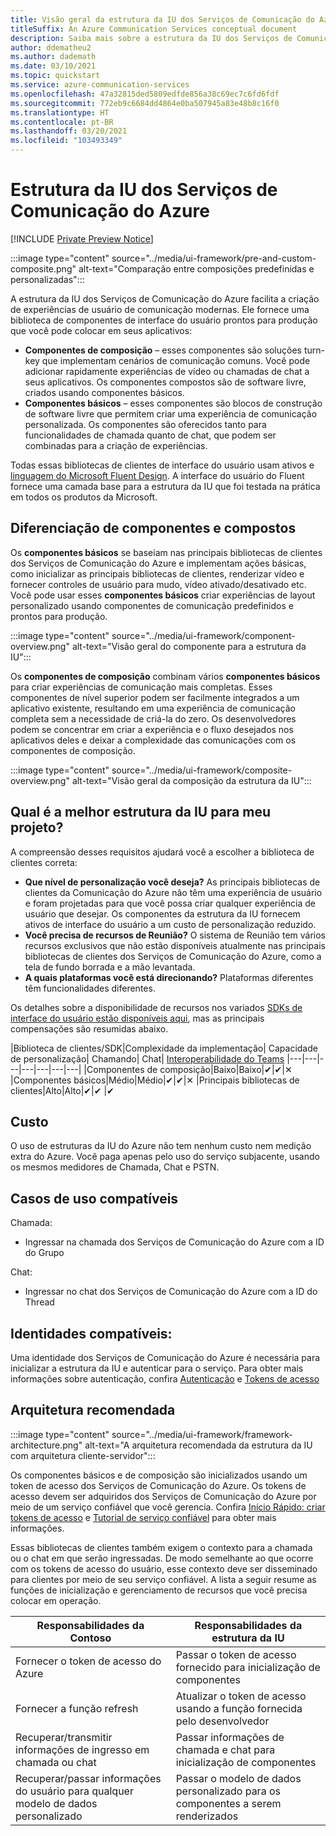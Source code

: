 ```yaml
---
title: Visão geral da estrutura da IU dos Serviços de Comunicação do Azure
titleSuffix: An Azure Communication Services conceptual document
description: Saiba mais sobre a estrutura da IU dos Serviços de Comunicação do Azure
author: ddematheu2
ms.author: dademath
ms.date: 03/10/2021
ms.topic: quickstart
ms.service: azure-communication-services
ms.openlocfilehash: 47a32815ded5809edfde856a38c69ec7c6fd6fdf
ms.sourcegitcommit: 772eb9c6684dd4864e0ba507945a83e48b8c16f0
ms.translationtype: HT
ms.contentlocale: pt-BR
ms.lasthandoff: 03/20/2021
ms.locfileid: "103493349"
---
```

# <a name="azure-communication-services-ui-framework"></a>Estrutura da IU dos Serviços de Comunicação do Azure

[!INCLUDE [Private Preview Notice](../../includes/private-preview-include.md)]

:::image type="content" source="../media/ui-framework/pre-and-custom-composite.png" alt-text="Comparação entre composições predefinidas e personalizadas":::

A estrutura da IU dos Serviços de Comunicação do Azure facilita a criação de experiências de usuário de comunicação modernas. Ele fornece uma biblioteca de componentes de interface do usuário prontos para produção que você pode colocar em seus aplicativos:

- **Componentes de composição** – esses componentes são soluções turn-key que implementam cenários de comunicação comuns. Você pode adicionar rapidamente experiências de vídeo ou chamadas de chat a seus aplicativos. Os componentes compostos são de software livre, criados usando componentes básicos.
- **Componentes básicos** – esses componentes são blocos de construção de software livre que permitem criar uma experiência de comunicação personalizada. Os componentes são oferecidos tanto para funcionalidades de chamada quanto de chat, que podem ser combinadas para a criação de experiências. 

Todas essas bibliotecas de clientes de interface do usuário usam ativos e [linguagem do Microsoft Fluent Design](https://developer.microsoft.com/fluentui/). A interface do usuário do Fluent fornece uma camada base para a estrutura da IU que foi testada na prática em todos os produtos da Microsoft.

## <a name="differentiating-components-and-composites"></a>**Diferenciação de componentes e compostos**

Os **componentes básicos** se baseiam nas principais bibliotecas de clientes dos Serviços de Comunicação do Azure e implementam ações básicas, como inicializar as principais bibliotecas de clientes, renderizar vídeo e fornecer controles de usuário para mudo, vídeo ativado/desativado etc. Você pode usar esses **componentes básicos** criar experiências de layout personalizado usando componentes de comunicação predefinidos e prontos para produção.

:::image type="content" source="../media/ui-framework/component-overview.png" alt-text="Visão geral do componente para a estrutura da IU":::

Os **componentes de composição** combinam vários **componentes básicos** para criar experiências de comunicação mais completas. Esses componentes de nível superior podem ser facilmente integrados a um aplicativo existente, resultando em uma experiência de comunicação completa sem a necessidade de criá-la do zero. Os desenvolvedores podem se concentrar em criar a experiência e o fluxo desejados nos aplicativos deles e deixar a complexidade das comunicações com os componentes de composição.

:::image type="content" source="../media/ui-framework/composite-overview.png" alt-text="Visão geral da composição da estrutura da IU":::

## <a name="what-ui-framework-is-best-for-my-project"></a>Qual é a melhor estrutura da IU para meu projeto?

A compreensão desses requisitos ajudará você a escolher a biblioteca de clientes correta:

- **Que nível de personalização você deseja?** As principais bibliotecas de clientes da Comunicação do Azure não têm uma experiência de usuário e foram projetadas para que você possa criar qualquer experiência de usuário que desejar. Os componentes da estrutura da IU fornecem ativos de interface do usuário a um custo de personalização reduzido.
- **Você precisa de recursos de Reunião?** O sistema de Reunião tem vários recursos exclusivos que não estão disponíveis atualmente nas principais bibliotecas de clientes dos Serviços de Comunicação do Azure, como a tela de fundo borrada e a mão levantada.
- **A quais plataformas você está direcionando?** Plataformas diferentes têm funcionalidades diferentes.

Os detalhes sobre a disponibilidade de recursos nos variados [SDKs de interface do usuário estão disponíveis aqui](ui-sdk-features.md), mas as principais compensações são resumidas abaixo.

|Biblioteca de clientes/SDK|Complexidade da implementação|    Capacidade de personalização|  Chamando| Chat| [Interoperabilidade do Teams](./../teams-interop.md)
|---|---|---|---|---|---|---|
|Componentes de composição|Baixo|Baixo|✔|✔|✕
|Componentes básicos|Médio|Médio|✔|✔|✕
|Principais bibliotecas de clientes|Alto|Alto|✔|✔ |✔

## <a name="cost"></a>Custo

O uso de estruturas da IU do Azure não tem nenhum custo nem medição extra do Azure. Você paga apenas pelo uso do serviço subjacente, usando os mesmos medidores de Chamada, Chat e PSTN.

## <a name="supported-use-cases"></a>Casos de uso compatíveis

Chamada:

- Ingressar na chamada dos Serviços de Comunicação do Azure com a ID do Grupo

Chat:

- Ingressar no chat dos Serviços de Comunicação do Azure com a ID do Thread

## <a name="supported-identities"></a>Identidades compatíveis:

Uma identidade dos Serviços de Comunicação do Azure é necessária para inicializar a estrutura da IU e autenticar para o serviço. Para obter mais informações sobre autenticação, confira [Autenticação](../authentication.md) e [Tokens de acesso](../../quickstarts/access-tokens.md)


## <a name="recommended-architecture"></a>Arquitetura recomendada 

:::image type="content" source="../media/ui-framework/framework-architecture.png" alt-text="A arquitetura recomendada da estrutura da IU com arquitetura cliente-servidor":::

Os componentes básicos e de composição são inicializados usando um token de acesso dos Serviços de Comunicação do Azure. Os tokens de acesso devem ser adquiridos dos Serviços de Comunicação do Azure por meio de um serviço confiável que você gerencia. Confira [Início Rápido: criar tokens de acesso](../../quickstarts/access-tokens.md) e [Tutorial de serviço confiável](../../tutorials/trusted-service-tutorial.md) para obter mais informações.

Essas bibliotecas de clientes também exigem o contexto para a chamada ou o chat em que serão ingressadas. De modo semelhante ao que ocorre com os tokens de acesso do usuário, esse contexto deve ser disseminado para clientes por meio de seu serviço confiável. A lista a seguir resume as funções de inicialização e gerenciamento de recursos que você precisa colocar em operação.

| Responsabilidades da Contoso                                 | Responsabilidades da estrutura da IU                         |
|----------------------------------------------------------|-----------------------------------------------------------------|
| Fornecer o token de acesso do Azure                    | Passar o token de acesso fornecido para inicialização de componentes        |
| Fornecer a função refresh                                 | Atualizar o token de acesso usando a função fornecida pelo desenvolvedor          |
| Recuperar/transmitir informações de ingresso em chamada ou chat          | Passar informações de chamada e chat para inicialização de componentes |
| Recuperar/passar informações do usuário para qualquer modelo de dados personalizado | Passar o modelo de dados personalizado para os componentes a serem renderizados          |
